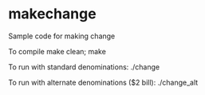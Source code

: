 # makechange
Sample code for making change

To compile
    make clean; make

To run with standard denominations:
./change

To run with alternate denominations ($2 bill):
./change_alt

